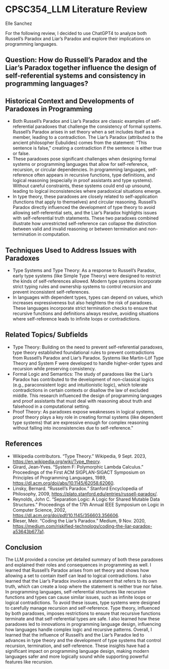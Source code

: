 # CPSC354_LLM Literature Review 

Elle Sanchez

For the following review, I decided to use ChatGPT4 to analyze both Russell’s Paradox and Liar’s Paradox and explore their implications on programming languages.

Question: How do Russell’s Paradox and the Liar’s Paradox together influence the design of self-referential systems and consistency in programming languages?
------------------------------------------------------------------------------------------------------------------

## Historical Context and Developments of Paradoxes in Programming
* Both Russell’s Paradox and Liar’s Paradox are classic examples of self-referential paradoxes that challenge the consistency of formal systems. Russell’s Paradox arises in set theory when a set includes itself as a member, leading to a contradiction. The Liar’s Paradox (attributed to the ancient philosopher Eubulides) comes from the statement: “This sentence is false,” creating a contradiction if the sentence is either true or false.
* These paradoxes pose significant challenges when designing formal systems or programming languages that allow for self-reference, recursion, or circular dependencies. In programming languages, self-reference often appears in recursive functions, type definitions, and logical reasoning (especially in proof assistants and type systems). Without careful constraints, these systems could end up unsound, leading to logical inconsistencies where paradoxical situations emerge.
* In type theory, these paradoxes are closely related to self-application (functions that apply to themselves) and circular reasoning. Russell’s Paradox directly influenced the development of type theory to avoid allowing self-referential sets, and the Liar’s Paradox highlights issues with self-referential truth statements. These two paradoxes combined illustrate how unrestricted self-reference can collapse the distinction between valid and invalid reasoning or between termination and non-termination in computation.
## Techniques Used to Address Issues with Paradoxes
* Type Systems and Type Theory: As a response to Russell’s Paradox, early type systems (like Simple Type Theory) were designed to restrict the kinds of self-references allowed. Modern type systems incorporate strict typing rules and ownership systems to control recursion and prevent inconsistent self-references.
* In languages with dependent types, types can depend on values, which increases expressiveness but also heightens the risk of paradoxes. These languages incorporate strict termination checks to ensure that recursive functions and definitions always resolve, avoiding situations where self-reference leads to infinite loops or contradictions.
## Related Topics/ Subfields
* Type Theory: Building on the need to prevent self-referential paradoxes, type theory established foundational rules to prevent contradictions from Russell’s Paradox and Liar’s Paradox. Systems like Martin-Löf Type Theory and System F were developed to handle higher-order types and recursion while preserving consistency. 
* Formal Logic and Semantics: The study of paradoxes like the Liar’s Paradox has contributed to the development of non-classical logics (e.g., paraconsistent logic and intuitionistic logic), which tolerate contradictions in certain contexts or disallow the law of excluded middle. This research influenced the design of programming languages and proof assistants that must deal with reasoning about truth and falsehood in a computational setting.
* Proof Theory: As paradoxes expose weaknesses in logical systems, proof theory plays a key role in creating formal systems (like dependent type systems) that are expressive enough for complex reasoning without falling into inconsistencies due to self-reference."
## References 
* Wikipedia contributors. “Type Theory.” Wikipedia, 9 Sept. 2023, https://en.wikipedia.org/wiki/Type_theory.
* Girard, Jean-Yves. “System F: Polymorphic Lambda Calculus.” Proceedings of the First ACM SIGPLAN-SIGACT Symposium on Principles of Programming Languages, 1989, https://dl.acm.org/doi/abs/10.1145/62058.62060.
* Linsky, Bernard. “Russell’s Paradox.” Stanford Encyclopedia of Philosophy, 2009, https://plato.stanford.edu/entries/russell-paradox/.
* Reynolds, John C. “Separation Logic: A Logic for Shared Mutable Data Structures.” Proceedings of the 17th Annual IEEE Symposium on Logic in Computer Science, 2002, https://dl.acm.org/doi/pdf/10.1145/356603.356606.
* Bleser, Meir. “Coding the Liar’s Paradox.” Medium, 9 Nov. 2020, https://medium.com/riskified-technology/coding-the-liar-paradox-a53643b677a1.

## Conclusion

The LLM provided a concise yet detailed summary of both these paradoxes and explained their roles and consequences in programming as well. I learned that Russell’s Paradox arises from set theory and shows how allowing a set to contain itself can lead to logical contradictions. I also learned that the Liar’s Paradox involves a statement that refers to its own truth, which can create a loop where the statement is neither true nor false. In programming languages, self-referential structures like recursive functions and types can cause similar issues, such as infinite loops or logical contradictions. To avoid these issues, type systems were designed to carefully manage recursion and self-reference. Type theory, influenced by both paradoxes, imposes restrictions to ensure that recursive functions terminate and that self-referential types are safe. I also learned how these paradoxes led to innovations in programming language design, influencing how languages handle complex logic and recursive patterns. Overall, I learned that the influence of Russell’s and the Liar’s Paradox led to advances in type theory and the development of type systems that control recursion, termination, and self-reference. These insights have had a significant impact on programming language design, making modern languages safer and more logically sound while supporting powerful features like recursion.

